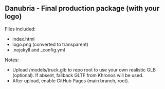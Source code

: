 
Danubria - Final production package (with your logo)
----------------------------------------------------
Files included:
- index.html
- logo.png (converted to transparent)
- .nojekyll and _config.yml

Notes:
- Upload /models/truck.glb to repo root to use your own realistic GLB (optional). If absent, fallback GLTF from Khronos will be used.
- After upload, enable GitHub Pages (main branch, root).
